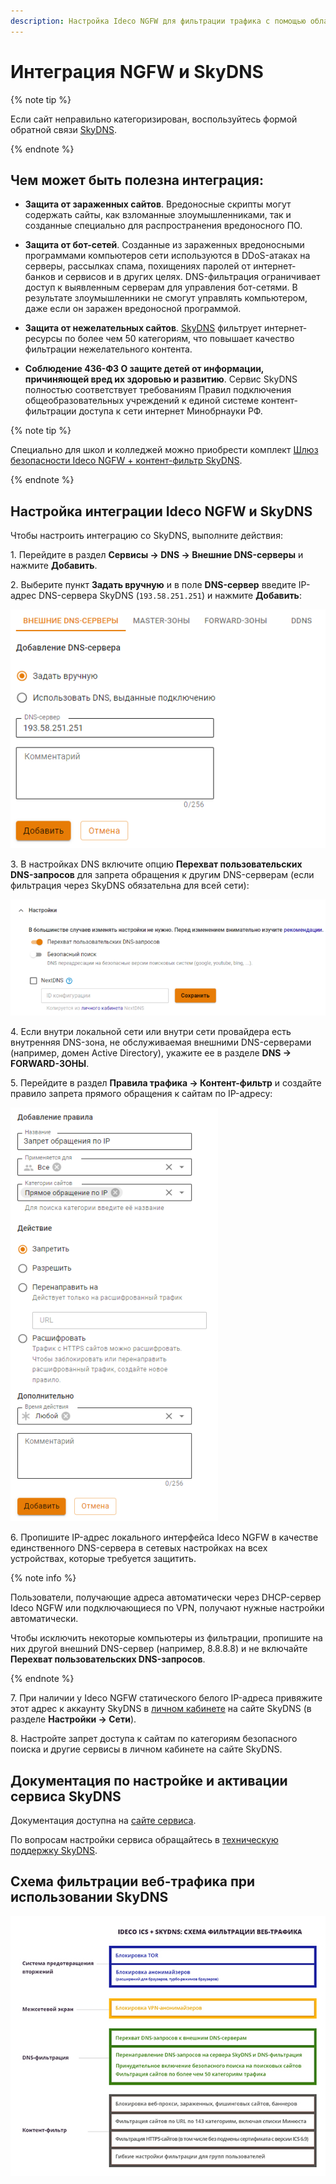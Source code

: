 ```yaml
---
description: Настройка Ideco NGFW для фильтрации трафика с помощью облачного сервиса SkyDNS.
---
```


# Интеграция NGFW и SkyDNS

{% note tip %}

Если сайт неправильно категоризирован, воспользуйтесь формой обратной связи [SkyDNS](https://www.skydns.ru/contact-us).

{% endnote %}

## Чем может быть полезна интеграция:

* **Защита от зараженных сайтов**. Вредоносные скрипты могут содержать сайты, как взломанные злоумышленниками, так и созданные специально для распространения вредоносного ПО. 

* **Защита от бот-сетей**. Созданные из зараженных вредоносными программами компьютеров сети используются в DDoS-атаках на серверы, рассылках спама, похищениях паролей от интернет-банков и сервисов и в других целях. DNS-фильтрация ограничивает доступ к выявленным серверам для управления бот-сетями. В результате злоумышленники не смогут управлять компьютером, даже если он заражен вредоносной программой.

* **Защита от нежелательных сайтов**. [SkyDNS](https://www.skydns.ru/) фильтрует интернет-ресурсы по более чем 50 категориям, что повышает качество фильтрации нежелательного контента. 

* **Соблюдение 436-ФЗ О защите детей от информации, причиняющей вред их здоровью и развитию**. Сервис SkyDNS полностью соответствует требованиям Правил подключения общеобразовательных учреждений к единой системе контент-фильтрации доступа к сети интернет Минобрнауки РФ.

{% note tip %}

Специально для школ и колледжей можно приобрести комплект [Шлюз безопасности Ideco NGFW + контент-фильтр SkyDNS](https://ideco.ru/kontentnaya-filtraciya-idecosky).

{% endnote %}

## Настройка интеграции Ideco NGFW и SkyDNS

Чтобы настроить интеграцию со SkyDNS, выполните действия:

1\. Перейдите в раздел **Сервисы -> DNS -> Внешние DNS-серверы** и нажмите **Добавить**.

2\. Выберите пункт **Задать вручную** и в поле **DNS-сервер** введите IP-адрес DNS-сервера SkyDNS (`193.58.251.251`) и нажмите **Добавить**:

![](../../_images/skydns.png)

3\. В настройках DNS включите опцию **Перехват пользовательских DNS-запросов** для запрета обращения к другим DNS-серверам (если фильтрация через SkyDNS обязательна для всей сети):

![](../../_images/skydns1.png)

4\. Если внутри локальной сети или внутри сети провайдера есть внутренняя DNS-зона, не обслуживаемая внешними DNS-серверами (например, домен Active Directory), укажите ее в разделе **DNS -> FORWARD-ЗОНЫ**.

5\. Перейдите в раздел **Правила трафика -> Контент-фильтр** и создайте правило запрета прямого обращения к сайтам по IP-адресу:

![](../../_images/skydns2.png)

6\. Пропишите IP-адрес локального интерфейса Ideco NGFW в качестве единственного DNS-сервера в сетевых настройках на всех устройствах, которые требуется защитить.

{% note info %}

Пользователи, получающие адреса автоматически через DHCP-сервер Ideco NGFW или подключающиеся по VPN, получают нужные настройки автоматически.

Чтобы исключить некоторые компьютеры из фильтрации, пропишите на них другой внешний DNS-сервер (например, 8.8.8.8) и не включайте **Перехват пользовательских DNS-запросов**.

{% endnote %}

7\. При наличии у Ideco NGFW статического белого IP-адреса привяжите этот адрес к аккаунту SkyDNS в [личном кабинете](https://www.skydns.ru/auth/login/?next=/cabinet/guide/) на сайте SkyDNS (в разделе **Настройки -> Сети**).

8\. Настройте запрет доступа к сайтам по категориям безопасного поиска и другие сервисы в личном кабинете на сайте SkyDNS.

## Документация по настройке и активации сервиса SkyDNS

Документация доступна на [сайте сервиса](https://docs.skydns.ru).

По вопросам настройки сервиса обращайтесь в [техническую поддержку SkyDNS](https://www.skydns.ru/contact-us).

## Схема фильтрации веб-трафика при использовании SkyDNS

![](../../_images/skydns3.png)
